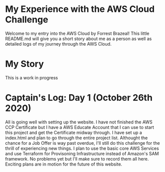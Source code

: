 # My Experience with the AWS Cloud Challenge 

Welcome to my entry into the AWS Cloud by Forrest Brazeal! This little README.md will give you a short story about me as a person as well as detailed logs of my journey through the AWS Cloud.

# My Story 
This is a work in progress 

# Captain's Log: Day 1 (October 26th 2020)
All is going well with setting up the website. I have not finished the AWS CCP Certificate but I have a AWS Educate Account that I can use to start this project and get the Certificate midway through. I have set up a index.html and plan to go through the entire project list. Althought the chance for a Job Offer is way past overdue, I'll still do this challenge for the thrill of experiencing new things. I plan to use the basic core AWS Services and use Terraform for Provisoning Infrastructure instead of Amazon's SAM framework. No problems yet but I'll make sure to record them all here. Exciting plans are in motion for the future of this website.
